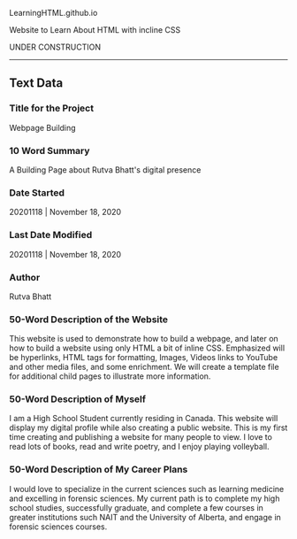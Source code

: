 LearningHTML.github.io

Website to Learn About HTML with incline CSS

UNDER CONSTRUCTION

---

## Text Data

### Title for the Project
Webpage Building

### 10 Word Summary
A Building Page about Rutva Bhatt's digital presence

### Date Started
20201118 | November 18, 2020

### Last Date Modified
20201118 | November 18, 2020

### Author
Rutva Bhatt

### 50-Word Description of the Website
This website is used to demonstrate how to build a webpage, and later on how to build a website using only HTML a bit of inline CSS. Emphasized will be hyperlinks, HTML tags for formatting, Images, Videos links to YouTube and other media files, and some enrichment. We will create a template file for additional child pages to illustrate more information.

### 50-Word Description of Myself
I am a High School Student currently residing in Canada. This website will display my digital profile while also creating a public website. This is my first time creating and publishing a website for many people to view. I love to read lots of books, read and write poetry, and I enjoy playing volleyball.

### 50-Word Description of My Career Plans
I would love to specialize in the current sciences such as learning medicine and excelling in forensic sciences. My current path is to complete my high school studies, successfully graduate, and complete a few courses in greater institutions such NAIT and the University of Alberta, and engage in forensic sciences courses.
